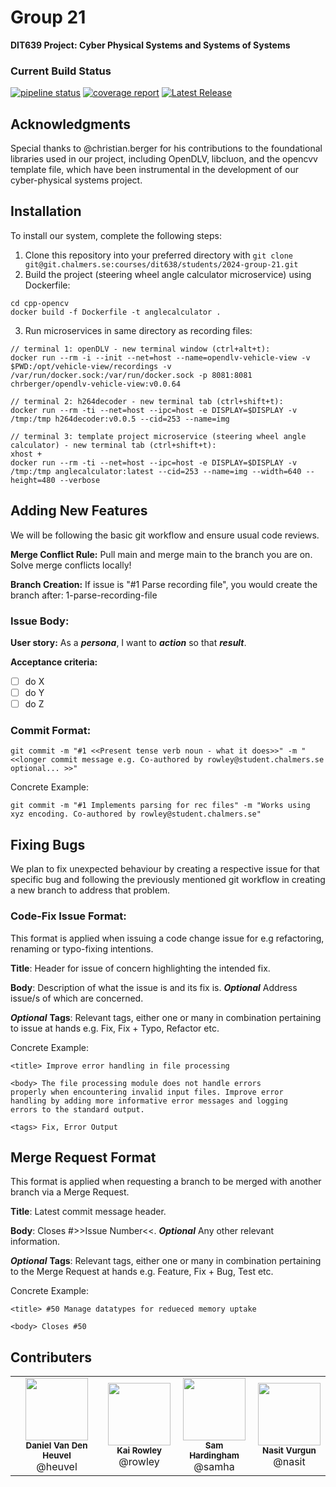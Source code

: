 # Group 21
**DIT639 Project: Cyber Physical Systems and Systems of Systems**

### Current Build Status
[![pipeline status](https://git.chalmers.se/courses/dit638/students/2024-group-21/badges/main/pipeline.svg)](https://git.chalmers.se/courses/dit638/students/2024-group-21/-/pipelines)
[![coverage report](https://git.chalmers.se/courses/dit638/students/2024-group-21/badges/main/coverage.svg)](https://git.chalmers.se/courses/dit638/students/2024-group-21/-/commits/main)
[![Latest Release](https://git.chalmers.se/courses/dit638/students/2024-group-21/-/badges/release.svg)](https://git.chalmers.se/courses/dit638/students/2024-group-21/-/releases)


## Acknowledgments
Special thanks to @christian.berger for his contributions to the foundational libraries used in our project, including OpenDLV, libcluon, and the opencvv template file, which have been instrumental in the development of our cyber-physical systems project.

## Installation
To install our system, complete the following steps:

1. Clone this repository into your preferred directory with ```git clone git@git.chalmers.se:courses/dit638/students/2024-group-21.git```
2. Build the project (steering wheel angle calculator microservice) using Dockerfile:
```
cd cpp-opencv
docker build -f Dockerfile -t anglecalculator .
```
3. Run microservices in same directory as recording files:
```
// terminal 1: openDLV - new terminal window (ctrl+alt+t):
docker run --rm -i --init --net=host --name=opendlv-vehicle-view -v $PWD:/opt/vehicle-view/recordings -v /var/run/docker.sock:/var/run/docker.sock -p 8081:8081 chrberger/opendlv-vehicle-view:v0.0.64

// terminal 2: h264decoder - new terminal tab (ctrl+shift+t):
docker run --rm -ti --net=host --ipc=host -e DISPLAY=$DISPLAY -v /tmp:/tmp h264decoder:v0.0.5 --cid=253 --name=img

// terminal 3: template project microservice (steering wheel angle calculator) - new terminal tab (ctrl+shift+t):
xhost +
docker run --rm -ti --net=host --ipc=host -e DISPLAY=$DISPLAY -v /tmp:/tmp anglecalculator:latest --cid=253 --name=img --width=640 --height=480 --verbose 
```

## Adding New Features
We will be following the basic git workflow and ensure usual code reviews.

**Merge Conflict Rule:**
Pull main and merge main to the branch you are on. Solve merge conflicts locally!

**Branch Creation:**
If issue is "#1 Parse recording file", you would create the branch after:
1-parse-recording-file

### Issue Body:
**User story:**
As a ___persona___, I want to ___action___ so that ___result___.

**Acceptance criteria:**
- [ ] do X
- [ ] do Y
- [ ] do Z

### Commit Format:
```
git commit -m "#1 <<Present tense verb noun - what it does>>" -m "<<longer commit message e.g. Co-authored by rowley@student.chalmers.se optional... >>"
```
Concrete Example:
```
git commit -m "#1 Implements parsing for rec files" -m "Works using xyz encoding. Co-authored by rowley@student.chalmers.se"
```

## Fixing Bugs
We plan to fix unexpected behaviour by creating a respective issue for that specific bug and following the previously mentioned git workflow in creating a new branch to address that problem.


### Code-Fix Issue Format:
This format is applied when issuing a code change issue for e.g refactoring, renaming or typo-fixing intentions.

**Title**: Header for issue of concern highlighting the intended fix.

**Body**: Description of what the issue is and its fix is. ***Optional*** Address issue/s of which are concerned.

***Optional*** **Tags**: Relevant tags, either one or many in combination pertaining to issue at hands e.g. Fix, Fix + Typo, Refactor etc.

Concrete Example:
```
<title> Improve error handling in file processing

<body> The file processing module does not handle errors 
properly when encountering invalid input files. Improve error 
handling by adding more informative error messages and logging 
errors to the standard output.

<tags> Fix, Error Output 
```
## Merge Request Format

This format is applied when requesting a branch to be merged with another branch via a Merge Request.

**Title**: Latest commit message header.

**Body**: Closes #>>Issue Number<<. ***Optional*** Any other relevant information.

***Optional*** **Tags**: Relevant tags, either one or many in combination pertaining to the Merge Request at hands e.g. Feature, Fix + Bug, Test etc.

Concrete Example:
```
<title> #50 Manage datatypes for redueced memory uptake

<body> Closes #50

```

## Contributers
<table>
  <tr>
    <td align="center"><img src="https://secure.gravatar.com/avatar/3056b6827d3d959ea87306c4d2dd0c6a?s=800&d=identicon" width="100px;"/><br/><sub><b>Daniel Van Den Heuvel</b></sub><br>@heuvel</td>
    <td align="center"><img src="https://secure.gravatar.com/avatar/3271ba4e481b7c393b650b96a17344d0?s=800&d=identicon" width="100px;"/><br/><sub><b>Kai Rowley</b></sub><br>@rowley</td>
    <td align="center"><img src="https://secure.gravatar.com/avatar/82899676cb5f15c859ed9bd18921b3033716285c1331ed8406c725e91f95bd80?s=800&d=identicon" width="100px;"/><br/><sub><b>Sam Hardingham</b></sub><br>@samha</td>
    <td align="center"><img src="https://git.chalmers.se/uploads/-/system/user/avatar/3455/avatar.png?width=400" width="100px;"/><br/><sub><b>Nasit Vurgun</b></sub><br>@nasit</td>
  </tr>
 </table> 
